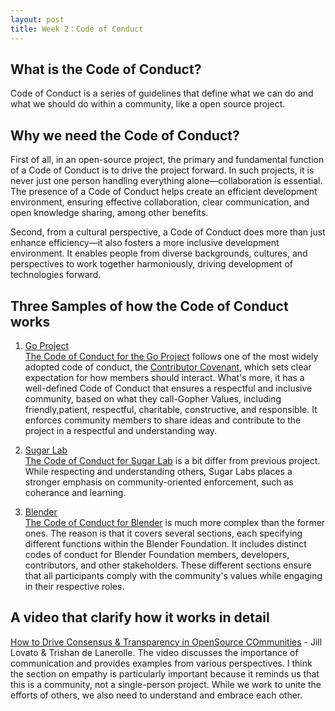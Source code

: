 ```yaml
---
layout: post
title: Week 2：Code of Conduct
---
```


## What is the Code of Conduct?  
Code of Conduct is a series of guidelines that define what we can do and what we should do within a community, like a open source project.  

## Why we need the Code of Conduct?  
First of all, in an open-source project, the primary and fundamental function of a Code of Conduct is to drive the project forward. In such projects, it is never just one person handling everything alone—collaboration is essential. The presence of a Code of Conduct helps create an efficient development environment, ensuring effective collaboration, clear communication, and open knowledge sharing, among other benefits.

Second, from a cultural perspective, a Code of Conduct does more than just enhance efficiency—it also fosters a more inclusive development environment. It enables people from diverse backgrounds, cultures, and perspectives to work together harmoniously, driving development of technologies forward.  

## Three Samples of how the Code of Conduct works  
1. [Go Project](https://go.dev/)  
   [The Code of Conduct for the Go Project](https://go.dev/conduct) follows one of the most widely adopted code of conduct, the [Contributor Covenant](https://www.contributor-covenant.org/), which sets clear expectation for how members should interact. What's more, it has a well-defined Code of Conduct that ensures a respectful and inclusive community, based on what they call-Gopher Values, including friendly,patient, respectful, charitable, constructive, and responsible. It enforces community members to share ideas and contribute to the project in a respectful and understanding way.  

2. [Sugar Lab](https://www.sugarlabs.org/)  
   [The Code of Conduct for Sugar Lab](https://wiki.sugarlabs.org/go/Sugar_Labs/Legal/Code_of_Conduct) is a bit differ from previous project. While respecting and understanding others, Sugar Labs places a stronger emphasis on community-oriented enforcement, such as coherance and learning.  
3. [Blender](https://www.blender.org/)  
   [The Code of Conduct for Blender](https://conference.blender.org/code-of-conduct/) is much more complex than the former ones. The reason is that it covers several sections, each specifying different functions within the Blender Foundation. It includes distinct codes of conduct for Blender Foundation members, developers, contributors, and other stakeholders. These different sections ensure that all participants comply with the community's values while engaging in their respective roles. 

## A video that clarify how it works in detail  
[How to Drive Consensus & Transparency in OpenSource COmmunities](https://www.youtube.com/watch?v=ZYwTDNA3Uac) - Jill Lovato & Trishan de Lanerolle. The video discusses the importance of communication and provides examples from various perspectives. I think the section on empathy is particularly important because it reminds us that this is a community, not a single-person project. While we work to unite the efforts of others, we also need to understand and embrace each other.



